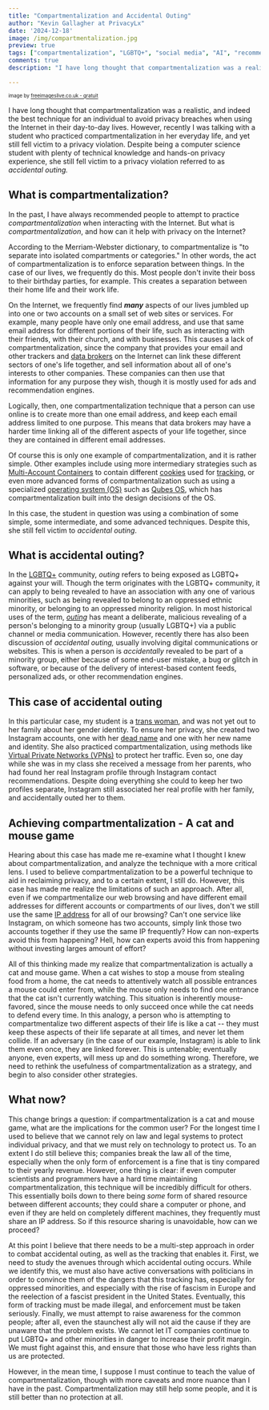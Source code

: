 ```yaml
---
title: "Compartmentalization and Accidental Outing"
author: "Kevin Gallagher at PrivacyLx"
date: '2024-12-18'
image: /img/compartmentalization.jpg
preview: true
tags: ["compartmentalization", "LGBTQ+", "social media", "AI", "recommendations"]
comments: true
description: "I have long thought that compartmentalization was a realistic technique to avoid privacy breaches, but a recent case of accidental outing has made me requestion my thoughts. In this post I explore my concerns over the growing difficulty in keeping different sectors of our lives compartmentalized."

---
```

<sup><sub>image by [freeimageslive.co.uk - gratuit](http://www.freeimageslive.co.uk/free_stock_image/food-storage-boxes-jpg)</sub></sup>

I have long thought that compartmentalization was a realistic, and indeed the
best technique for an individual to avoid privacy breaches when using the
Internet in their day-to-day lives. However, recently I was talking with a
student who practiced compartmentalization in her everyday life, and yet still
fell victim to a privacy violation. Despite being a computer science student
with plenty of technical knowledge and hands-on privacy experience, she still
fell victim to a privacy violation referred to as *accidental outing.*

## What is compartmentalization?

In the past, I have always recommended people to attempt to practice
*compartmentalization* when interacting with the Internet. But what is
*compartmentalization*, and how can it help with privacy on the Internet?

According to the Merriam-Webster dictionary, to compartmentalize is "to separate
into isolated compartments or categories." In other words, the act of
compartmentalization is to enforce separation between things. In the case of our
lives, we frequently do this. Most people don't invite their boss to their
birthday parties, for example. This creates a separation between their home life
and their work life.

On the Internet, we frequently find ***many*** aspects of our lives jumbled up
into one or two accounts on a small set of web sites or services. For example,
many people have only one email address, and use that same email address for
different portions of their life, such as interacting with their friends, with
their church, and with businesses. This causes a lack of compartmentalization,
since the company that provides your email and other trackers and 
[data brokers](https://en.wikipedia.org/wiki/Data_broker) on the Internet can
link these different sectors of one's life together, and sell information about
all of one's interests to other companies. These companies can then use that
information for any purpose they wish, though it is mostly used for ads and
recommendation engines.

Logically, then, one compartmentalization technique that a person can use online
is to create more than one email address, and keep each email address limited to
one purpose. This means that data brokers may have a harder time linking all of
the different aspects of your life together, since they are contained in
different email addresses.

Of course this is only one example of compartmentalization, and it is rather
simple. Other examples include using more intermediary strategies such as 
[Multi-Account Containers](https://addons.mozilla.org/en-US/firefox/addon/multi-account-containers/)
to contain different [cookies](https://en.wikipedia.org/wiki/HTTP_cookie) used
for [tracking](https://en.wikipedia.org/wiki/Web_tracking), or even more
advanced forms of compartmentalization such as using a specialized 
[operating system (OS)](https://en.wikipedia.org/wiki/Operating_system) such as
[Qubes OS](https://en.wikipedia.org/wiki/Qubes_OS), which has
compartmentalization built into the design decisions of the OS.

In this case, the student in question was using a combination of some simple,
some intermediate, and some advanced techniques. Despite this, she still fell
victim to *accidental outing*.

## What is accidental outing?

In the [LGBTQ+](https://en.wikipedia.org/wiki/LGBTQ) community, *outing* refers
to being exposed as LGBTQ+ against your will. Though the term originates with
the LGBTQ+ community, it can apply to being revealed to have an association with
any one of various minorities, such as being revealed to belong to an oppressed
ethnic minority, or belonging to an oppressed minority religion. In most
historical uses of the term, [*outing*](https://en.wikipedia.org/wiki/Outing)
has meant a deliberate, malicious revealing of a person's belonging to a
minority group (usually LGBTQ+) via a public channel or media communication.
However, recently there has also been discussion of *accidental outing,* usually
involving digital communications or websites. This is when a person is
*accidentally* revealed to be part of a minority group, either because of some
end-user mistake, a bug or glitch in software, or because of the delivery of
interest-based content feeds, personalized ads, or other recommendation engines.

## This case of accidental outing

In this particular case, my student is a [trans
woman](https://en.wikipedia.org/wiki/Transgender), and was not yet out to her
family about her gender identity. To ensure her privacy, she created two
Instagram accounts, one with her
[dead name](https://en.wikipedia.org/wiki/Deadnaming) and one with her new
name and identity. She also practiced compartmentalization, using methods like
[Virtual Private Networks
(VPNs)](https://en.wikipedia.org/wiki/Virtual_private_network)
to protect her traffic. Even so, one day while she was in my class she received
a message from her parents, who had found her real Instagram profile through
Instagram contact recommendations. Despite doing everything she could to keep
her two profiles separate, Instagram still associated her real profile with her
family, and accidentally outed her to them.

## Achieving compartmentalization - A cat and mouse game

Hearing about this case has made me re-examine what I thought I knew about
compartmentalization, and analyze the technique with a more critical lens. I
used to believe compartmentalization to be a powerful technique to aid in
reclaiming privacy, and to a certain extent, I still do. However, this case has
made me realize the limitations of such an approach. After all, even if we
compartmentalize our web browsing and have different email addresses for
different accounts or compartments of our lives, don't we still use the same
[IP address](https://en.wikipedia.org/wiki/IP_address) for all of our browsing?
Can't one service like Instagram, on which someone has two accounts, simply link
those two accounts together if they use the same IP frequently? How can
non-experts avoid this from happening? Hell, how can experts avoid this from
happening without investing larges amount of effort?

All of this thinking made my realize that compartmentalization is actually a
cat and mouse game. When a cat wishes to stop a mouse from stealing food
from a home, the cat needs to attentively watch all possible entrances a mouse
could enter from, while the mouse only needs to find one entrance that the cat
isn't currently watching. This situation is inherently mouse-favored, since the
mouse needs to only succeed once while the cat needs to defend every time.
In this analogy, a person who is attempting to compartmentalize two different
aspects of their life is like a cat -- they must keep these aspects of their
life separate at all times, and never let them collide. If an adversary (in the
case of our example, Instagram) is able to link them even once, they are linked
forever. This is untenable; eventually anyone, even experts, will mess up and
do something wrong. Therefore, we need to rethink the usefulness of
compartmentalization as a strategy, and begin to also consider other strategies.

## What now?

This change brings a question: if compartmentalization is a cat and mouse game,
what are the implications for the common user? For the longest time I used to
believe that we cannot rely on law and legal systems to protect individual
privacy, and that we must rely on technology to protect us. To an extent I do
still believe this; companies break the law all of the time, especially when the
only form of enforcement is a fine that is tiny compared to their yearly
revenue. However, one thing is clear: if even computer scientists and
programmers have a hard time maintaining compartmentalization, this technique
will be incredibly difficult for others. This essentially boils down to there
being *some* form of shared resource between different accounts; they could
share a computer or phone, and even if they are held on completely different
machines, they frequently must share an IP address. So if this resource sharing
is unavoidable, how can we proceed?

At this point I believe that there needs to be a multi-step approach in order 
to combat accidental outing, as well as the tracking that enables it. First, we
need to study the avenues through which accidental outing occurs. While we
identify this, we must also have active conversations with politicians in order
to convince them of the dangers that this tracking has, especially for
oppressed minorities, and especially with the rise of fascism in Europe and the
reelection of a fascist president in the United States. Eventually, this form of
tracking must be made illegal, and enforcement must be taken seriously. Finally,
we must attempt to raise awareness for the common people; after all, even the
staunchest ally will not aid the cause if they are unaware that the problem
exists. We cannot let IT companies continue to put LGBTQ+ and other minorities
in danger to increase their profit margin. We must fight against this, and
ensure that those who have less rights than us are protected.

However, in the mean time, I suppose I must continue to teach the value of
compartmentalization, though with more caveats and more nuance than I have in
the past. Compartmentalization may still help some people, and it is still
better than no protection at all.


